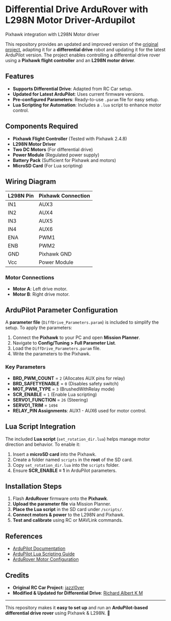 # Differential Drive ArduRover with L298N Motor Driver-Ardupilot
Pixhawk integration with L298N Motor driver

This repository provides an updated and improved version of the [original project](https://github.com/jazzl0ver/ardupilot-rover-l298n), adapting it for a **differential drive** robot and updating it for the latest ArduPilot version. The project enables controlling a differential drive rover using a **Pixhawk flight controller** and an **L298N motor driver**.

## Features

- **Supports Differential Drive**: Adapted from RC Car setup.
- **Updated for Latest ArduPilot**: Uses current firmware versions.
- **Pre-configured Parameters**: Ready-to-use `.param` file for easy setup.
- **Lua Scripting for Automation**: Includes a `.lua` script to enhance motor control.

## Components Required

- **Pixhawk Flight Controller** (Tested with Pixhawk 2.4.8)
- **L298N Motor Driver**
- **Two DC Motors** (For differential drive)
- **Power Module** (Regulated power supply)
- **Battery Pack** (Sufficient for Pixhawk and motors)
- **MicroSD Card** (For Lua scripting)

## Wiring Diagram

| L298N Pin | Pixhawk Connection |
|-----------|--------------------|
| IN1       | AUX3              |
| IN2       | AUX4              |
| IN3       | AUX5              |
| IN4       | AUX6              |
| ENA       | PWM1              |
| ENB       | PWM2              |
| GND       | Pixhawk GND       |
| Vcc       | Power Module      |

### **Motor Connections**
- **Motor A**: Left drive motor.
- **Motor B**: Right drive motor.

## ArduPilot Parameter Configuration

A **parameter file** (`DiffDrive_Parameters.param`) is included to simplify the setup. To apply the parameters:

1. Connect the **Pixhawk** to your PC and open **Mission Planner**.
2. Navigate to **Config/Tuning > Full Parameter List**.
3. Load the `DiffDrive_Parameters.param` file.
4. Write the parameters to the Pixhawk.

### **Key Parameters**
- **BRD_PWM_COUNT** = `2` (Allocates AUX pins for relay)
- **BRD_SAFETYENABLE** = `0` (Disables safety switch)
- **MOT_PWM_TYPE** = `3` (BrushedWithRelay mode)
- **SCR_ENABLE** = `1` (Enable Lua scripting)
- **SERVO1_FUNCTION** = `26` (Steering)
- **SERVO1_TRIM** = `1494`
- **RELAY_PIN Assignments**: AUX1 - AUX6 used for motor control.

## Lua Script Integration

The included **Lua script** (`set_rotation_dir.lua`) helps manage motor direction and behavior. To enable it:

1. Insert a **microSD card** into the Pixhawk.
2. Create a folder named `scripts` in the **root** of the SD card.
3. Copy `set_rotation_dir.lua` into the `scripts` folder.
4. Ensure **SCR_ENABLE = 1** in ArduPilot parameters.

## Installation Steps

1. Flash **ArduRover** firmware onto the **Pixhawk**.
2. **Upload the parameter file** via Mission Planner.
3. **Place the Lua script** in the SD card under `/scripts/`.
4. **Connect motors & power** to the L298N and Pixhawk.
5. **Test and calibrate** using RC or MAVLink commands.

## References

- [ArduPilot Documentation](https://ardupilot.org/)
- [ArduPilot Lua Scripting Guide](https://ardupilot.org/copter/docs/common-lua-scripts.html)
- [ArduRover Motor Configuration](https://ardupilot.org/rover/docs/rover-motor-and-servo-configuration.html)

## Credits

- **Original RC Car Project**: [jazzl0ver](https://github.com/jazzl0ver/ardupilot-rover-l298n)
- **Modified & Updated for Differential Drive**: [Richard Albert K M](https://github.com/albertrichard080)

---

This repository makes it **easy to set up** and run an **ArduPilot-based differential drive rover** using Pixhawk & L298N. 🚀
